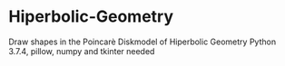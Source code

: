 # Hiperbolic-Geometry
Draw shapes in the Poincarè Diskmodel of Hiperbolic Geometry
Python 3.7.4, pillow, numpy and tkinter needed
